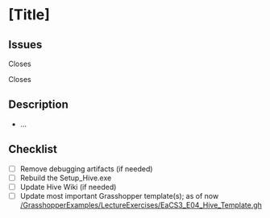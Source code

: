 # [Title]

## Issues

Closes

Closes

## Description

- ...

## Checklist

- [ ] Remove debugging artifacts (if needed)
- [ ] Rebuild the Setup_Hive.exe
- [ ] Update Hive Wiki (if needed)
- [ ] Update most important Grasshopper template(s); as of now [/GrasshopperExamples/LectureExercises/EaCS3_E04_Hive_Template.gh](https://github.com/architecture-building-systems/hive/blob/master/GrasshopperExamples/LectureExercises/EaCS3_E04_Hive_Template.gh)